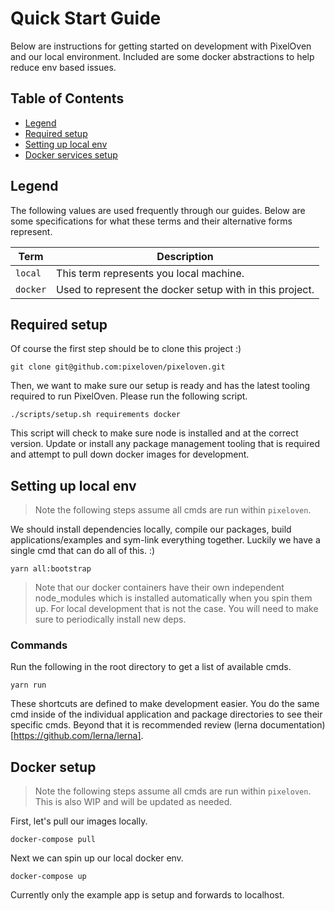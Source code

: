 # Quick Start Guide
Below are instructions for getting started on development with PixelOven and our local environment. Included are some docker abstractions to help reduce env based issues.

## Table of Contents

- [Legend](#legend)
- [Required setup](#getting-started)
- [Setting up local env](#setting-up-local-env)
- [Docker services setup](#docker-services-setup)

## Legend
The following values are used frequently through our guides. Below are some specifications for what these terms and their alternative forms represent.

| Term | Description |
| --- | ----------- |
| `local` | This term represents you local machine.
| `docker` | Used to represent the docker setup with in this project. 

## Required setup
Of course the first step should be to clone this project :)
```
git clone git@github.com:pixeloven/pixeloven.git
```
Then, we want to make sure our setup is ready and has the latest tooling required to run PixelOven. Please run the following script.
```
./scripts/setup.sh requirements docker
```
This script will check to make sure node is installed and at the correct version. Update or install any package management tooling that is required and attempt to pull down docker images for development.

## Setting up local env
> Note the following steps assume all cmds are run within `pixeloven`. 

We should install dependencies locally, compile our packages, build applications/examples and sym-link everything together. Luckily we have a single cmd that can do all of this. :)
```
yarn all:bootstrap
```
> Note that our docker containers have their own independent node_modules which is installed automatically when you spin them up. For local development that is not the case. You will need to make sure to periodically install new deps.

### Commands
Run the following in the root directory to get a list of available cmds.
```
yarn run
```
These shortcuts are defined to make development easier. You do the same cmd inside of the individual application and package directories to see their specific cmds. Beyond that it is recommended review (lerna documentation)[https://github.com/lerna/lerna].

## Docker setup
> Note the following steps assume all cmds are run within `pixeloven`. This is also WIP and will be updated as needed.

First, let's pull our images locally. 
```
docker-compose pull
```
Next we can spin up our local docker env.
```
docker-compose up
```
Currently only the example app is setup and forwards to localhost. 
